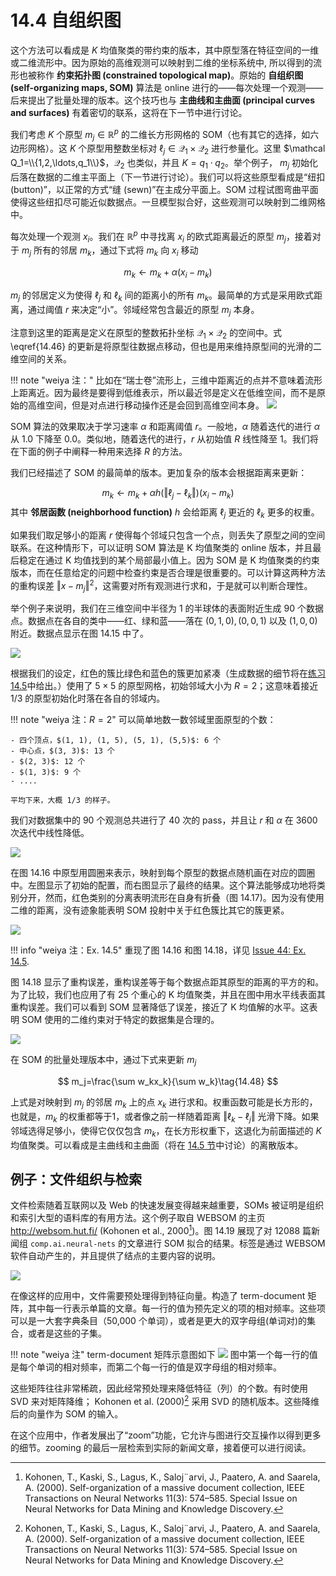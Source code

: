 # 14.4 自组织图

这个方法可以看成是 $K$ 均值聚类的带约束的版本，其中原型落在特征空间的一维或二维流形中。因为原始的高维观测可以映射到二维的坐标系统中, 所以得到的流形也被称作 **约束拓扑图 (constrained topological map)**。原始的 **自组织图 (self-organizing maps, SOM)** 算法是 online 进行的——每次处理一个观测——后来提出了批量处理的版本。这个技巧也与 **主曲线和主曲面 (principal curves and surfaces)** 有着密切的联系，这将在下一节中进行讨论。

我们考虑 $K$ 个原型 $m_j\in \mathbb{R}^p$ 的二维长方形网格的 SOM（也有其它的选择，如六边形网格）。这 $K$ 个原型用整数坐标对 $\ell_j\in\mathcal Q_1\times \mathcal Q_2$ 进行参量化。这里 $\mathcal Q_1=\\{1,2,\ldots,q_1\\}$，$\mathcal Q_2$ 也类似，并且 $K=q_1\cdot q_2$。举个例子， $m_j$ 初始化后落在数据的二维主平面上（下一节进行讨论）。我们可以将这些原型看成是“纽扣 (button)”，以正常的方式“缝 (sewn)”在主成分平面上。SOM 过程试图弯曲平面使得这些纽扣尽可能近似数据点。一旦模型拟合好，这些观测可以映射到二维网格中。

每次处理一个观测 $x_i$。我们在 $\mathbb{R}^p$ 中寻找离 $x_i$ 的欧式距离最近的原型 $m_j$，接着对于 $m_j$ 所有的邻居 $m_k$，通过下式将 $m_k$ 向 $x_i$ 移动

$$
m_k\leftarrow m_k+\alpha (x_i-m_k)\tag{14.46}
$$

$m_j$ 的邻居定义为使得 $\ell_j$ 和 $\ell_k$ 间的距离小的所有 $m_k$。最简单的方式是采用欧式距离，通过阈值 $r$ 来决定“小”。邻域经常包含最近的原型 $m_j$ 本身。

注意到这里的距离是定义在原型的整数拓扑坐标 $\mathcal Q_1\times \mathcal Q_2$ 的空间中。式 \eqref{14.46} 的更新是将原型往数据点移动，但也是用来维持原型间的光滑的二维空间的关系。

!!! note "weiya 注："
    比如在“瑞士卷”流形上，三维中距离近的点并不意味着流形上距离近。因为最终是要得到低维表示，所以最近邻是定义在低维空间，而不是原始的高维空间，但是对点进行移动操作还是会回到高维空间本身。
    ![](../img/14/swiss_roll.png)


SOM 算法的效果取决于学习速率 $\alpha$ 和距离阈值 $r$。一般地，$\alpha$ 随着迭代的进行 $\alpha$ 从 1.0 下降至 0.0。类似地，随着迭代的进行，$r$ 从初始值 $R$ 线性降至 1。我们将在下面的例子中阐释一种用来选择 $R$ 的方法。

我们已经描述了 SOM 的最简单的版本。更加复杂的版本会根据距离来更新：

$$
m_k\leftarrow m_k + \alpha h(\Vert \ell_j-\ell_k\Vert)(x_i-m_k)\tag{14.47}
$$
其中 **邻居函数 (neighborhood function)** $h$ 会给距离 $\ell_j$ 更近的 $\ell_k$ 更多的权重。

如果我们取足够小的距离 $r$ 使得每个邻域只包含一个点，则丢失了原型之间的空间联系。在这种情形下，可以证明 SOM 算法是 K 均值聚类的 online 版本，并且最后稳定在通过 K 均值找到的某个局部最小值上。因为 SOM 是 K 均值聚类的约束版本，而在任意给定的问题中检查约束是否合理是很重要的。可以计算这两种方法的重构误差 $\Vert x-m_j\Vert^2$，这需要对所有观测进行求和，于是就可以判断合理性。

举个例子来说明，我们在三维空间中半径为 1 的半球体的表面附近生成 90 个数据点。数据点在各自的类中——红、绿和蓝——落在 $(0,1,0),(0,0,1)$ 以及 $(1,0,0)$ 附近。数据点显示在图 14.15 中了。

![](../img/14/fig14.15.png)

根据我们的设定，红色的簇比绿色和蓝色的簇更加紧凑（生成数据的细节将在[练习 14.5](https://github.com/szcf-weiya/ESL-CN/issues/44)中给出。）使用了 $5\times 5$ 的原型网格，初始邻域大小为 $R=2$；这意味着接近 1/3 的原型初始化时落在各自的邻域内。

!!! note "weiya 注：$R = 2$"
    可以简单地数一数邻域里面原型的个数：

    - 四个顶点，$(1, 1), (1, 5), (5, 1), (5,5)$: 6 个
    - 中心点，$(3, 3)$: 13 个
    - $(2, 3)$: 12 个
    - $(1, 3)$: 9 个
    - ....

    平均下来，大概 1/3 的样子。

我们对数据集中的 90 个观测总共进行了 40 次的 pass，并且让 $r$ 和 $\alpha$ 在 3600 次迭代中线性降低。

![](../img/14/fig14.16.png)


在图 14.16 中原型用圆圈来表示，映射到每个原型的数据点随机画在对应的圆圈中。左图显示了初始的配置，而右图显示了最终的结果。这个算法能够成功地将类别分开，然而，红色类别的分离表明流形在自身有折叠（图 14.17)。因为没有使用二维的距离，没有迹象能表明 SOM 投射中关于红色簇比其它的簇更紧。

![](../img/14/fig14.17.png)

!!! info "weiya 注：Ex. 14.5"
    重现了图 14.16 和图 14.18，详见 [Issue 44: Ex. 14.5](https://github.com/szcf-weiya/ESL-CN/issues/44).

图 14.18 显示了重构误差，重构误差等于每个数据点距其原型的距离的平方的和。为了比较，我们也应用了有 25 个重心的 K 均值聚类，并且在图中用水平线表面其重构误差。我们可以看到 SOM 显著降低了误差，接近了 K 均值解的水平。这表明 SOM 使用的二维约束对于特定的数据集是合理的。

![](../img/14/fig14.18.png)

在 SOM 的批量处理版本中，通过下式来更新 $m_j$

$$
m_j=\frac{\sum w_kx_k}{\sum w_k}\tag{14.48}
$$

上式是对映射到 $m_j$ 的邻居 $m_k$ 上的点 $x_k$ 进行求和。权重函数可能是长方形的，也就是，$m_k$ 的权重都等于1，或者像之前一样随着距离 $\Vert \ell_k-\ell_j\Vert$ 光滑下降。如果邻域选得足够小，使得它仅仅包含 $m_k$，在长方形权重下，这退化为前面描述的 $K$ 均值聚类。可以看成是主曲线和主曲面（将在 [14.5 节](14.5-Principal-Components-Curves-and-Surfaces/index.html)中讨论）的离散版本。

## 例子：文件组织与检索

文件检索随着互联网以及 Web 的快速发展变得越来越重要，SOMs 被证明是组织和索引大型的语料库的有用方法。这个例子取自 WEBSOM 的主页 http://websom.hut.fi/ (Kohonen et al., 2000[^1])。图 14.19 展现了对 12088 篇新闻组 `comp.ai.neural-nets` 的文章进行 SOM 拟合的结果。标签是通过 WEBSOM 软件自动产生的，并且提供了结点的主要内容的说明。

![](../img/14/fig14.19.png)

在像这样的应用中，文件需要预处理得到特征向量。构造了 term-document 矩阵，其中每一行表示单篇的文章。每一行的值为预先定义的项的相对频率。这些项可以是一大套字典条目（50,000 个单词），或者是更大的双字母组(单词对)的集合，或者是这些的子集。

!!! note "weiya 注"
    term-document 矩阵示意图如下
    ![](../img/14/dtm1.png)
    图中第一个每一行的值是每个单词的相对频率，而第二个每一行的值是双字母组的相对频率。

这些矩阵往往非常稀疏，因此经常预处理来降低特征（列）的个数。有时使用 SVD 来对矩阵降维； Kohonen et al. (2000)[^1] 采用 SVD 的随机版本。这些降维后的向量作为 SOM 的输入。

在这个应用中，作者发展出了“zoom”功能，它允许与图进行交互操作以得到更多的细节。zooming 的最后一层检索到实际的新闻文章，接着便可以进行阅读。

[^1]: Kohonen, T., Kaski, S., Lagus, K., Saloj¨arvi, J., Paatero, A. and Saarela, A. (2000). Self-organization of a massive document collection, IEEE Transactions on Neural Networks 11(3): 574–585. Special Issue on Neural Networks for Data Mining and Knowledge Discovery.

